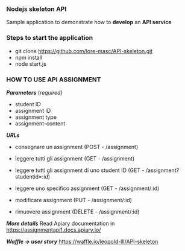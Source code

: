### Nodejs skeleton API
Sample application to demonstrate how to **develop** an **API service**

### Steps to start the application
- git clone https://github.com/lore-masc/API-skeleton.git
- npm install
- node start.js

### HOW TO USE API ASSIGNMENT
***Parameters*** (*required*)
- student ID
- assignment ID
- assignment type
- assignment-content

***URLs***
- consegnare un assignment 							(POST - /assignment)
- leggere tutti gli assignment 						(GET  - /assignment)
- leggere tutti gli assignment di uno student ID  	(GET  - /assignment?studentid=:id)

- leggere uno specifico assignment 					(GET  - /assignment/:id)
- modificare assignment 							(PUT  - /assignment/:id)
- rimuovere assignment 								(DELETE - /assignment/:id)

***More details***
Read Apiary documentation in https://assignmentapi1.docs.apiary.io/

***Waffle -> user story***
https://waffle.io/leopold-lll/API-skeleton

